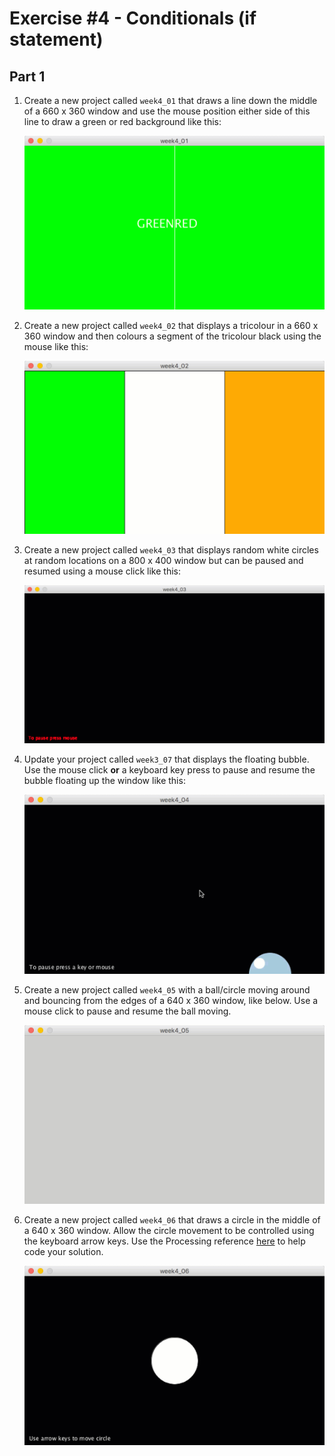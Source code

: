 # Exercise #4 - Conditionals (if statement)

## Part 1

1.	Create a new project called `week4_01` that draws a line down the middle of a 660 x 360 window and use the mouse position either side of this line to draw a green or red background like this:

	![week4_01](../images/week4_01.gif)

1.	Create a new project called `week4_02` that displays a tricolour in a 660 x 360 window and then colours a segment of the tricolour black using the mouse like this:

	![week4_02](../images/week4_02.gif)

1.	Create a new project called `week4_03` that displays random white circles at random locations on a 800 x 400 window but can be paused and resumed using a mouse click like this:

	![week4_03](../images/week4_03.gif)

1.	Update your project called `week3_07` that displays the floating bubble.  Use the mouse click **or** a keyboard key press to pause and resume the bubble floating up the window like this:

	![week4_04](../images/week4_04.gif)

1.	Create a new project called `week4_05` with a ball/circle moving around and bouncing from the edges of a 640 x 360 window, like below.  Use a mouse click to pause and resume the ball moving.

	![week4_05](../images/week4_05.gif)

1.	Create a new project called `week4_06` that draws a circle in the middle of a 640 x 360 window.  Allow the circle movement to be controlled using the keyboard arrow keys.  Use the Processing reference [here](https://processing.org/reference/keyCode.html) to help code your solution.

	![week4_05](../images/week4_06.gif)

